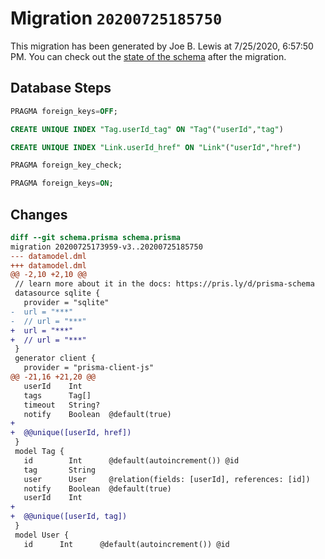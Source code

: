 # Migration `20200725185750`

This migration has been generated by Joe B. Lewis at 7/25/2020, 6:57:50 PM.
You can check out the [state of the schema](./schema.prisma) after the migration.

## Database Steps

```sql
PRAGMA foreign_keys=OFF;

CREATE UNIQUE INDEX "Tag.userId_tag" ON "Tag"("userId","tag")

CREATE UNIQUE INDEX "Link.userId_href" ON "Link"("userId","href")

PRAGMA foreign_key_check;

PRAGMA foreign_keys=ON;
```

## Changes

```diff
diff --git schema.prisma schema.prisma
migration 20200725173959-v3..20200725185750
--- datamodel.dml
+++ datamodel.dml
@@ -2,10 +2,10 @@
 // learn more about it in the docs: https://pris.ly/d/prisma-schema
 datasource sqlite {
   provider = "sqlite"
-  url = "***"
-  // url = "***"
+  url = "***"
+  // url = "***"
 }
 generator client {
   provider = "prisma-client-js"
@@ -21,16 +21,20 @@
   userId    Int
   tags      Tag[]
   timeout   String?
   notify    Boolean  @default(true)
+
+  @@unique([userId, href])
 }
 model Tag {
   id        Int      @default(autoincrement()) @id
   tag       String
   user      User     @relation(fields: [userId], references: [id])
   notify    Boolean  @default(true)
   userId    Int
+
+  @@unique([userId, tag])
 }
 model User {
   id      Int      @default(autoincrement()) @id
```



